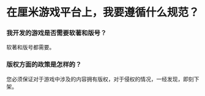 # 在厘米游戏平台上，我要遵循什么规范？

### 我开发的游戏是否需要软著和版号？
软著和版号都需要。

### 版权方面的政策是怎样的？
您必须保证对于游戏中涉及的内容拥有版权，对于侵权的情况，一经发现，即刻下架。